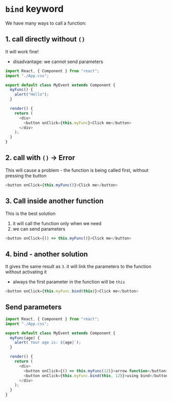 # `bind` keyword

We have many ways to call a function:

## 1. call directly without `()`

It will work fine!

- disadvantage: we cannot send parameters

```js
import React, { Component } from "react";
import "./App.css";

export default class MyEvent extends Component {
  myFunc() {
    alert("Hello");
  }

  render() {
    return (
      <div>
        <button onClick={this.myFunc}>Click me</button>
      </div>
    );
  }
}
```

## 2. call with `()` -> Error

This will cause a problem - the function is being called first, without pressing the button

```js
<button onClick={this.myFunc()}>Click me</button>
```

## 3. Call inside another function

This is the best solution

1. it will call the function only when we need
2. we can send parameters

```js
<button onClick={() => this.myFunc()}>Click me</button>
```

## 4. bind - another solution

It gives the same result as `3`.
it will link the parameters to the function without activating it

- always the first parameter in the function will be `this`

```js
<button onClick={this.myFunc.bind(this)}>Click me</button>
```

## Send parameters

```js
import React, { Component } from "react";
import "./App.css";

export default class MyEvent extends Component {
  myFunc(age) {
    alert(`Your age is: ${age}`);
  }

  render() {
    return (
      <div>
        <button onClick={() => this.myFunc(12)}>arrow function</button>
        <button onClick={this.myFunc.bind(this, 12)}>using bind</button>
      </div>
    );
  }
}
```
